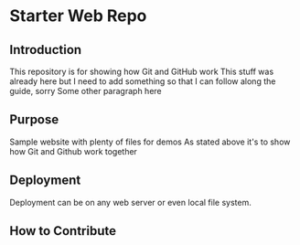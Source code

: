 # Starter Web Repo

## Introduction

This repository is for showing how Git and GitHub work
This stuff was already here but I need to add something so that I can follow along the guide, sorry
Some other paragraph here


## Purpose

Sample website with plenty of files for demos
As stated above it's to show how Git and Github work together

## Deployment
Deployment can be on any web server or even local file system.

## How to Contribute
